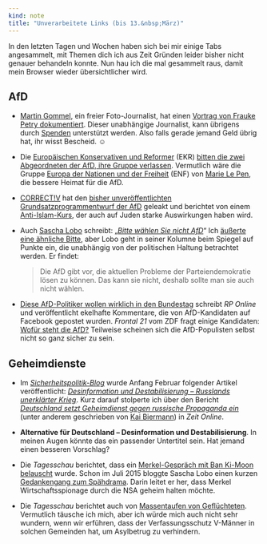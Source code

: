 ```yaml
---
kind: note
title: "Unverarbeitete Links (bis 13.&nbsp;März)"
---
```


In den letzten Tagen und Wochen haben sich bei mir einige Tabs angesammelt, mit
Themen dich ich aus Zeit Gründen leider bisher nicht genauer behandeln konnte.
Nun hau ich die mal gesammelt raus, damit mein Browser wieder übersichtlicher
wird.

AfD
---

* [Martin Gommel][], ein freier Foto-Journalist, hat einen [Vortrag von Frauke
  Petry dokumentiert][vortrag]. Dieser unabhängige Journalist, kann übrigens
  durch [Spenden][] unterstützt werden. Also falls gerade jemand Geld übrig
  hat, ihr wisst Bescheid. ☺

* Die [Europäischen Konservativen und Reformer][ecr] (EKR) [bitten die zwei
  Abgeordneten der AfD, ihre Gruppe verlassen][bitte]. Vermutlich wäre die
  Gruppe [Europa der Nationen und der Freiheit][enf] (ENF) von [Marie Le
  Pen][], die bessere Heimat für die AfD.

* [CORRECT!V][] hat den [bisher unveröffentlichten Grundsatzprogrammentwurf der
  AfD][grundsatz] geleakt und berichtet von einem [Anti-Islam-Kurs][islam], der
  auch auf Juden starke Auswirkungen haben wird.

* Auch [Sascha Lobo][] schreibt: „[<cite>Bitte wählen Sie nicht
  AfD</cite>][nichtafd]“ Ich [äußerte eine ähnliche Bitte][keinkreuz], aber
  Lobo geht in seiner Kolumne beim Spiegel auf Punkte ein, die unabhängig von
  der politischen Haltung betrachtet werden. Er findet:

  > Die AfD gibt vor, die aktuellen Probleme der Parteiendemokratie lösen zu
  > können. Das kann sie nicht, deshalb sollte man sie auch nicht wählen.

* [Diese AfD-Politiker wollen wirklich in den Bundestag][rp] schreibt <cite>RP
  Online</cite> und veröffentlicht ekelhafte Kommentare, die von AfD-Kandidaten
  auf Facebook gepostet wurden. <cite>Frontal&nbsp;21</cite> vom ZDF fragt
  einige Kandidaten: [Wofür steht die AfD?][was?] Teilweise scheinen sich die
  AfD-Populisten selbst nicht so ganz sicher zu sein.

[martin gommel]: http://martingommel.de/person
[vortrag]: http://martingommel.de/post/140706212536/frauke-petry-afd-fremdenhass-und-ein
[spenden]: http://martingommel.de/spenden

[ecr]: https://de.wikipedia.org/wiki/Europ%C3%A4ische_Konservative_und_Reformer
[bitte]: http://www.politico.eu/article/ecr-afd-von-storch-pretzell-two-members-of-german-far-right-party-asked-to-leave-voluntarily/
[enf]: https://de.wikipedia.org/wiki/Europa_der_Nationen_und_der_Freiheit
[marie le pen]: https://de.wikipedia.org/wiki/Marine_Le_Pen

[correct!v]: https://correctiv.org/
[grundsatz]: https://correctiv.org/media/public/a6/8e/a68ed5e4-32a8-4184-8ade-5c19c37ff524/2016_02_23-grundsatzprogrammentwurf.pdf
[islam]: https://correctiv.org/blog/2016/03/11/afd-hat-neues-knall-thema/

[sascha lobo]: http://saschalobo.com/
[nichtafd]: http://spiegel.de/article.do?id=1081405
[keinkreuz]: http://plasisent.org/0g2o0h4s

[rp]: http://www.rp-online.de/1.5823304
[was?]: https://youtu.be/8RaveBusmZU


Geheimdienste
-------------

* Im [<cite>Sicherheitspolitik-Blog</cite>][sicher] wurde Anfang Februar
  folgender Artikel veröffentlicht: [<cite>Desinformation und Destabilisierung
  – Russlands unerklärter Krieg</cite>][desinformation]. Kurz darauf stolperte
  ich über den Bericht [<cite>Deutschland setzt Geheimdienst gegen russische
  Propaganda ein</cite>][bnd] (unter anderem geschrieben von [Kai
  Biermann][kb]) in <cite>Zeit Online</cite>.

* **Alternative für Deutschland – Desinformation und Destabilisierung**. In
  meinen Augen könnte das ein passender Untertitel sein. Hat jemand einen
  besseren Vorschlag?

* Die <cite>Tagesschau</cite> berichtet, dass ein [Merkel-Gespräch mit Ban
  Ki-Moon belauscht][ban] wurde. Schon im Juli&nbsp;2015 bloggte Sascha Lobo
  einen kurzen [Gedankengang zum Spähdrama][kurz]. Darin leitet er her, dass
  Merkel Wirtschaftsspionage durch die NSA geheim halten möchte.

* Die <cite>Tagesschau</cite> berichtet auch von [Massentaufen von
  Geflüchteten][taufen]. Vermutlich täusche ich mich, aber ich würde mich auch
  nicht sehr wundern, wenn wir erführen, dass der Verfassungsschutz V-Männer in
  solchen Gemeinden hat, um Asylbetrug zu verhindern.

[sicher]: http://www.sicherheitspolitik-blog.de/
[desinformation]: http://www.sicherheitspolitik-blog.de/2016/02/04/desinformation-und-destabilisierung-russlands-unerklaerter-krieg/
[bnd]: http://www.zeit.de/politik/deutschland/2016-03/bnd-russland-propaganda-hybrider-krieg
[kb]: http://www.zeit.de/autoren/B/Kai_Biermann/index.xml
[ban]: https://www.tagesschau.de/inland/wikileaks-nsa-spionage-merkel-101.html
[kurz]: http://saschalobo.com/2015/07/02/4329/
[taufen]: https://www.tagesschau.de/inland/taufe-101.html

